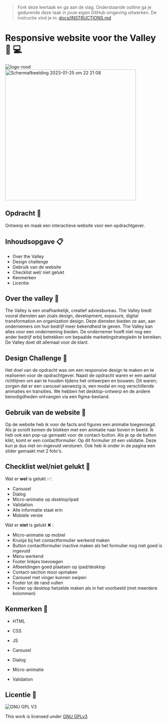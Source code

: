 > _Fork_ deze leertaak en ga aan de slag. Onderstaande outline ga je gedurende deze taak in jouw eigen GitHub omgeving uitwerken. De instructie vind je in: [docs/INSTRUCTIONS.md](docs/INSTRUCTIONS.md)

# Responsive website voor the Valley :iphone: :computer:
![logo-rood](https://user-images.githubusercontent.com/112861144/214786579-0bf5e144-a817-4ebc-a48d-f641fdacda42.svg)
<br><img width="419" alt="Schermafbeelding 2023-01-25 om 22 21 08" src="https://user-images.githubusercontent.com/112861144/214693724-03874b04-8341-4d02-86f7-720d58945158.png">

## Opdracht :rocket:
Ontwerp en maak een interactieve website voor een opdrachtgever.

## Inhoudsopgave :clipboard:
- Over the Valley
- Design challenge
- Gebruik van de website
- Checklist wel/ niet gelukt
- Kenmerken
- Licentie


## Over the valley :speech_balloon:
The Valley is een onafhankelijk, creatief adviesbureau. The Valley biedt vooral diensten aan zoals design, development, exposure, digital transformation en organization design. Deze diensten bieden ze aan, aan ondernemers om hun bedrijf meer bekendheid te geven. The Valley kan alles voor een onderneming bieden. De ondernemer hoeft niet nog een ander bedrijf erbij betrekken om bepaalde marketingstrategieën te bereiken. De Valley doet dit allemaal voor de klant.

## Design Challenge :art:
Het doel van de opdracht was om een responsive design te maken en te realiseren voor de opdrachtgever. Naast de opdracht waren er een aantal richtlijnen om aan te houden tijdens het ontwerpen en bouwen. Dit waren; zorgen dat er een carousel aanwezig is, een modal en nog verschillende animaties en transities. We hebben het desktop-ontwerp en de andere benodigdheden ontvangen via een figma-bestand. 

## Gebruik van de website :bookmark:
Op de website heb ik voor de facts and figures een animatie toegevoegd. Als je scrollt komen de blokken met een animatie naar boven in beeld. Ik heb ook een pop-up gemaakt voor de contact-button. Als je op de button klikt, komt er een contactformulier. Op dit formulier zit een validatie. Deze kun je dus niet on-ingevuld versturen. Ook heb ik onder in de pagina een slider gemaakt met 2 foto's.

## Checklist wel/niet gelukt :bookmark_tabs:
Wat er <b>wel</b> is gelukt :white_check_mark::
- Carousel
- Dialog
- Micro-animatie op desktop/ipad
- Validation
- Alle informatie staat erin
- Mobiele versie 

Wat er <b>niet</b> is gelukt :x: :
- Micro-animatie op mobiel
- Kruisje bij het contactformulier werkend maken
- Button contactformulier inactive maken als het formulier nog niet goed is ingevuld
- Menu werkend
- Footer linkjes toevoegen
- Afbeeldingen goed plaatsen op ipad/desktop
- Contact-section mooi opmaken
- Carousel met vinger kunnen swipen
- Footer tot de rand vullen
- Footer op desktop hetzelde maken als in het voorbeeld (met meerdere kolommen)

## Kenmerken :bust_in_silhouette:
- HTML
- CSS
- JS

- Carousel
- Dialog
- Micro-animatie
- Validation

## Licentie :100:

![GNU GPL V3](https://www.gnu.org/graphics/gplv3-127x51.png)

This work is licensed under [GNU GPLv3](./LICENSE).
